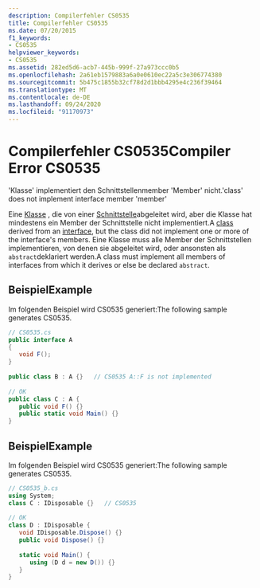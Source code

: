 ```yaml
---
description: Compilerfehler CS0535
title: Compilerfehler CS0535
ms.date: 07/20/2015
f1_keywords:
- CS0535
helpviewer_keywords:
- CS0535
ms.assetid: 282ed5d6-acb7-445b-999f-27a973ccc0b5
ms.openlocfilehash: 2a61eb1579883a6a0e0610ec22a5c3e306774380
ms.sourcegitcommit: 5b475c1855b32cf78d2d1bbb4295e4c236f39464
ms.translationtype: MT
ms.contentlocale: de-DE
ms.lasthandoff: 09/24/2020
ms.locfileid: "91170973"
---
```

# <a name="compiler-error-cs0535"></a><span data-ttu-id="0d4b3-103">Compilerfehler CS0535</span><span class="sxs-lookup"><span data-stu-id="0d4b3-103">Compiler Error CS0535</span></span>

<span data-ttu-id="0d4b3-104">'Klasse' implementiert den Schnittstellenmember 'Member' nicht.</span><span class="sxs-lookup"><span data-stu-id="0d4b3-104">'class' does not implement interface member 'member'</span></span>  
  
 <span data-ttu-id="0d4b3-105">Eine [Klasse](../language-reference/keywords/class.md) , die von einer [Schnittstelle](../language-reference/keywords/interface.md)abgeleitet wird, aber die Klasse hat mindestens ein Member der Schnittstelle nicht implementiert.</span><span class="sxs-lookup"><span data-stu-id="0d4b3-105">A [class](../language-reference/keywords/class.md) derived from an [interface](../language-reference/keywords/interface.md), but the class did not implement one or more of the interface's members.</span></span> <span data-ttu-id="0d4b3-106">Eine Klasse muss alle Member der Schnittstellen implementieren, von denen sie abgeleitet wird, oder ansonsten als `abstract`deklariert werden.</span><span class="sxs-lookup"><span data-stu-id="0d4b3-106">A class must implement all members of interfaces from which it derives or else be declared `abstract`.</span></span>  
  
## <a name="example"></a><span data-ttu-id="0d4b3-107">Beispiel</span><span class="sxs-lookup"><span data-stu-id="0d4b3-107">Example</span></span>  

 <span data-ttu-id="0d4b3-108">Im folgenden Beispiel wird CS0535 generiert:</span><span class="sxs-lookup"><span data-stu-id="0d4b3-108">The following sample generates CS0535.</span></span>  
  
```csharp  
// CS0535.cs  
public interface A  
{  
   void F();  
}  
  
public class B : A {}   // CS0535 A::F is not implemented  
  
// OK  
public class C : A {  
   public void F() {}  
   public static void Main() {}  
}  
```  
  
## <a name="example"></a><span data-ttu-id="0d4b3-109">Beispiel</span><span class="sxs-lookup"><span data-stu-id="0d4b3-109">Example</span></span>  

 <span data-ttu-id="0d4b3-110">Im folgenden Beispiel wird CS0535 generiert:</span><span class="sxs-lookup"><span data-stu-id="0d4b3-110">The following sample generates CS0535.</span></span>  
  
```csharp  
// CS0535_b.cs  
using System;  
class C : IDisposable {}   // CS0535  
  
// OK  
class D : IDisposable {  
   void IDisposable.Dispose() {}  
   public void Dispose() {}  
  
   static void Main() {  
      using (D d = new D()) {}  
   }  
}  
```
